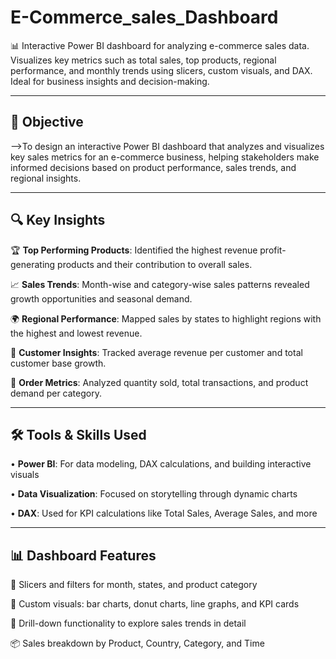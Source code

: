 # E-Commerce_sales_Dashboard

 📊 Interactive Power BI dashboard for analyzing e-commerce sales data. Visualizes key metrics such as total sales, top products, regional performance, and monthly trends using slicers, custom visuals, and DAX. Ideal for business insights and decision-making.

---

## 🎯 Objective

 -->To design an interactive Power BI dashboard that analyzes and visualizes key sales metrics for an e-commerce business, helping stakeholders make informed decisions based on product performance, sales trends, and regional insights.

---


## 🔍 Key Insights

 🏆 **Top Performing Products**: Identified the highest revenue profit-generating products and their contribution to overall sales.

 📈 **Sales Trends**: Month-wise and category-wise sales patterns revealed growth opportunities and seasonal demand.

 🌍 **Regional Performance**: Mapped sales by states to highlight regions with the highest and lowest revenue.

 💼 **Customer Insights**: Tracked average revenue per customer and total customer base growth.

 🛒 **Order Metrics**: Analyzed quantity sold, total transactions, and product demand per category.

---

## 🛠️ Tools & Skills Used

 •	**Power BI**: For data modeling, DAX calculations, and building interactive visuals

 •	**Data Visualization**: Focused on storytelling through dynamic charts

 •	**DAX**: Used for KPI calculations like Total Sales, Average Sales, and more
 
---

## 📊 Dashboard Features

 📌 Slicers and filters for month, states, and product category

 📍 Custom visuals: bar charts, donut charts, line graphs, and KPI cards

 🔄 Drill-down functionality to explore sales trends in detail

 📦 Sales breakdown by Product, Country, Category, and Time
